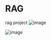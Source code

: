 # RAG
rag project
![image](https://github.com/user-attachments/assets/c6ebdf53-b0fc-4018-a79a-779d97040093)

![image](https://github.com/user-attachments/assets/48c50cfd-f842-42ee-bbe6-41329fa233e7)

